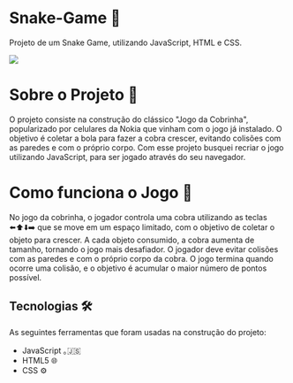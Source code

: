 # Snake-Game 🐍
Projeto de um Snake Game, utilizando JavaScript, HTML e CSS.

<div>
  <img src="https://github.com/user-attachments/assets/982ed8ec-7437-4420-b21b-18a133e414ea" />

# Sobre o Projeto 📄
  O projeto consiste na construção do clássico "Jogo da Cobrinha", popularizado por celulares da Nokia que vinham com o jogo já instalado.
  O objetivo é coletar a bola para fazer a cobra crescer, evitando colisões com as paredes e com o próprio corpo.
  Com esse projeto busquei recriar o jogo utilizando JavaScript, para ser jogado através do seu navegador.

# Como funciona o Jogo 📌
  No jogo da cobrinha, o jogador controla uma cobra utilizando as teclas ⬅️⬆️⬇️➡️ que se move em um espaço limitado, com o objetivo de coletar o objeto para crescer.
  A cada objeto consumido, a cobra aumenta de tamanho, tornando o jogo mais desafiador. O jogador deve evitar colisões com as paredes e com o próprio corpo da cobra.
  O jogo termina quando ocorre uma colisão, e o objetivo é acumular o maior número de pontos possível.

## Tecnologias 🛠️
  As seguintes ferramentas que foram usadas na construção do projeto:
  - JavaScript ｡🇯‌🇸‌
  - HTML5 🌐
  - CSS ⚙️

</div>
